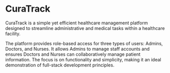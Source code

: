 # CuraTrack
 CuraTrack is a simple yet efficient healthcare management platform designed to streamline administrative and medical tasks within a healthcare facility.
 
 The platform provides role-based access for three types of users: Admins, Doctors, and Nurses. It allows Admins to manage staff accounts and ensures Doctors and Nurses can collaboratively manage patient information. The focus is on functionality and simplicity, making it an ideal demonstration of full-stack development principles.
